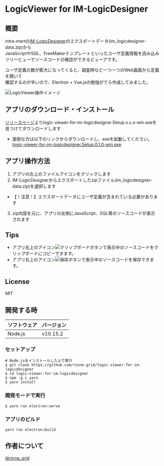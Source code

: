 # LogicViewer for IM-LogicDesigner

## 概要

intra-martの[IM-LogicDesigner](https://www.intra-mart.jp/document/library/iap/public/im_logic/im_logic_user_guide/texts/summary/index.html)のエクスポートデータ(im_logicdesigner-data.zip)から  
JavaScriptやSQL、FreeMakerテンプレートといったユーザ定義情報を読み込み  
ツリービューでソースコードの確認ができるビューアです。 

ユーザ定義の数が膨大になってくると、調査時など一つ一つのWeb画面から定義を開いて  
確認するのが辛いので、Electron + Vue.jsの勉強がてら作成してみました。 


![LogicViewer操作イメージ](http://www.rinsymbol.sakura.ne.jp/github_images/logic-viewer/anim.gif)


## アプリのダウンロード・インストール

[リリースページ](https://github.com/rinne-grid/logic-viewer-for-im-logicdesigner/releases)よりlogic-viewer-for-im-logicdesigner.Setup.x.x.x-win.exeを見つけてダウンロードします

* 面倒な方は以下のリンクからダウンロードし、exeを起動してください。  
[logic-viewer-for-im-logicdesigner.Setup.0.1.0-win.exe](https://github.com/rinne-grid/logic-viewer-for-im-logicdesigner/releases/download/v0.1.0/logic-viewer-for-im-logicdesigner.Setup.0.1.0-win.exe)


## アプリ操作方法

1. アプリの左上のファイルアイコンをクリックします
2. IM-LogicDesignerからエクスポートしたzipファイル(im_logicdesigner-data.zip)を選択します
  - 【！注意！】エクスポートデータにユーザ定義が含まれている必要があります
3. zip内容を元に、アプリの左側にJavaScript、SQL等のソースコードが表示されます


## Tips

* アプリ右上のアイコン![クリップボードボタン](http://www.rinsymbol.sakura.ne.jp/github_images/logic-viewer/logic-viewer_clipboard.png)で表示中のソースコードをクリップボードにコピーできます。
* アプリ右上のアイコン![保存ボタン](http://www.rinsymbol.sakura.ne.jp/github_images/logic-viewer/logic-viewer_save.png)で表示中のソースコードを保存できます。

## License

MIT


## 開発する時

|ソフトウェア|バージョン|
|---|---|
|Node.js|v10.15.2|


### セットアップ

```
# Node.jsをインストールした上で実行
$ git clone https://github.com/rinne-grid/logic-viewer-for-im-logicdesigner
$ cd logic-viewer-for-im-logicdesigner
$ npm -g i yarn
$ yarn install
```

### 開発モードで実行
```
$ yarn run electron:serve
```

### アプリのビルド
```
yarn run electron:build
```

## 作者について

[@rinne_grid](https://twitter.com/rinne_grid)
